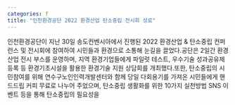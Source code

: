 ```yaml
---
categories: f
title: "인천환경공단 2022 환경산업 탄소중립 전시회 성료"
---
```

인천환경공단이 지난 30일 송도컨벤시아에서 진행된 2022 환경산업 & 탄소중립 컨퍼런스 및 전시회에 참여하여 시민들과 환경으로 소통해 눈길을 끌었다.공단은 2일간 환경산업 전시 부스를 운영하며, 지역 환경기업들에게 파일럿 테스트, 우수기술 성과공유제 등록 등 환경기초시설을 활용한 환경기술 지원 상담회를 개최했다.또한, 탄소중립의 시민참여를 위해 연수구노인인력개발센터와 함께 당일 다회용기를 가져온 시민들에게 핸드드립 커피 무료로 나누어 주었으며, 탄소중립 생활화를 위한 10가지 실천방법 SNS 이벤트 등을 통해 탄소중립의 필요성을